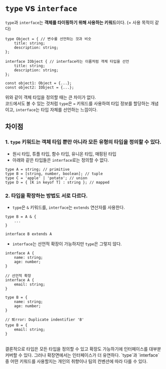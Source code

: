 # `type` vs `interface`

`type`과 `interface`는 <b>객체를 타이핑하기 위해 사용하는 키워드</b>이다. (= 사용 목적이 같다)

```
type Object = { // 변수를 선언하는 것과 비슷
    title: string;
    description: string;
};

interface IObject { // interface라는 이름처럼 객체 타입을 선언
    title: string;
    description: string;
};

const object1: Object = {...};
const object2: IObject = {...};
```

위와 같이 객체 타입을 정의할 때는 큰 차이가 없다.<br/>코드에서도 볼 수 있는 것처럼 `type`은 `=` 키워드를 사용하여 타입 정보를 할당하는 개념이고,
`interface`는 타입 자체를 선언하는 느낌이다.

## 차이점

### 1. `type` 키워드는 객체 타입 뿐만 아니라 모든 유형의 타입을 정의할 수 있다.

- 원시 타입, 튜플 타입, 함수 타입, 유니온 타입, 매핑된 타입
- 아래와 같은 타입들은 `interface`로는 정의할 수 없다.

```
type A = string; // primitive
type B = [string, number, boolean]; // tuple
type C = 'apple' | 'potato'; // union
type D = { [K in keyof T] : string }; // mapped
```

### 2. 타입을 확장하는 방법도 서로 다르다.

- `type`은 `&` 키워드를, `interface`는 `extends` 연산자를 사용한다.

```
type B = A & {
    ...
}

interface B extends A
```

- `interface`는 선언적 확장이 가능하지만 `type`은 그렇지 않다.

```
interface A {
    name: string;
    age: number;
}

// 선언적 확장
interface A {
    email: string;
}

type B = {
    name: string;
    age: number;
}

// ❗️Error: Duplicate indentifier 'B'
type B = {
    email: string;
}
```

<br/>
결론적으로 타입은 모든 타입을 정의할 수 있고 확장도 가능하기에 인터페이스를 대부분 커버할 수 있다. 그러나 확장면에서는 인터페이스가 더 유연하다. `type`과 `interface`중 어떤 키워드를 사용할지는 개인의 취향이나 팀의 컨벤션에 따라 다를 수 있다.
